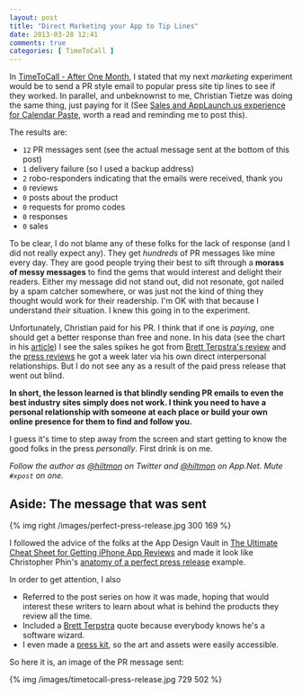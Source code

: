```yaml
---
layout: post
title: "Direct Marketing your App to Tip Lines"
date: 2013-03-28 12:41
comments: true
categories: [ TimeToCall ]
---
```


In [TimeToCall - After One Month](https://hiltmon.com/blog/2013/03/07/timetocall-after-one-month/), I stated that my next *marketing* experiment would be to send a PR style email to popular press site tip lines to see if they worked. In parallel, and unbeknownst to me, Christian Tietze was doing the same thing, just paying for it  <span class="light">(See [Sales and AppLaunch.us experience for Calendar Paste](http://christiantietze.de/posts/2013/03/calendarpaste-sales-and-applaunch/), worth a read and reminding me to post this).</span>

The results are:

* `12` PR messages sent  <span class="light">(see the actual message sent at the bottom of this post)</span>
* `1` delivery failure (so I used a backup address)
* `2` robo-responders indicating that the emails were received, thank you
* `0` reviews
* `0` posts about the product
* `0` requests for promo codes
* `0` responses
* `0` sales

To be clear, I do not blame any of these folks for the lack of response (and I did not really expect any). They get *hundreds* of PR messages like mine every day. They are good people trying their best to sift through a **morass of messy messages** to find the gems that would interest and delight their readers. Either my message did not stand out, did not resonate, got nailed by a spam catcher somewhere, or was just not the kind of thing they thought would work for their readership. I'm OK with that because I understand *their* situation. I knew this going in to the experiment.

Unfortunately, Christian paid for his PR. I think that if one is *paying*, one should get a better response than free and none. In his data (see the chart in his [article](http://christiantietze.de/posts/2013/03/calendarpaste-sales-and-applaunch/)) I see the sales spikes he got from [Brett Terpstra's review](http://brettterpstra.com/2012/12/18/calendar-paste-scheduling-made-easy/) and the [press reviews](http://www.cultofmac.com/210994/take-better-charge-of-your-calendar-with-calendar-paste-review/) he got a week later via his own direct interpersonal relationships. But I do not see any as a result of the paid press release that went out blind.

**In short, the lesson learned is that blindly sending PR emails to even the best industry sites simply does not work. I think you need to have a personal relationship with someone at each place or build your own online presence for them to find and follow you.**

I guess it's time to step away from the screen and start getting to know the good folks in the press *personally*. First drink is on me.

*Follow the author as [@hiltmon](http://twitter.com/hiltmon) on Twitter and [@hiltmon](http://alpha.app.net/hiltmon) on App.Net. Mute `#xpost` on one.*

## Aside: The message that was sent

{% img right /images/perfect-press-release.jpg 300 169 %}

I followed the advice of the folks at the App Design Vault in [The Ultimate Cheat Sheet for Getting iPhone App Reviews](http://www.appdesignvault.com/iphone-app-reviews/) and made it look like   
Christopher Phin's [anatomy of a perfect press release](https://twitter.com/chrisphin/status/308672663650463744) example.

In order to get attention, I also

* Referred to the post series on how it was made, hoping that would interest these writers to learn about what is behind the products they review all the time.
* Included a [Brett Terpstra](http://brettterpstra.com/2013/02/09/an-ios-development-saga-timetocall/) quote because everybody knows he's a software wizard.
* I even made a [press kit](https://hiltmon.com/timetocall/press-kit.html), so the art and assets were easily accessible.

So here it is, an image of the PR message sent:

{% img /images/timetocall-press-release.jpg 729 502 %}
